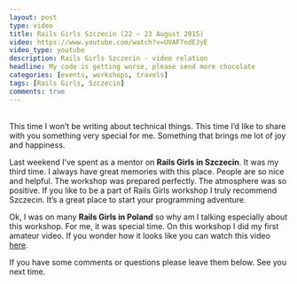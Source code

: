 ```yaml
---
layout: post
type: video
title: Rails Girls Szczecin (22 – 23 August 2015)
video: https://www.youtube.com/watch?v=UVAF7ndEJyE
video_type: youtube
description: Rails Girls Szczecin - video relation
headline: My code is getting worse, please send more chocolate
categories: [events, workshops, travels]
tags: [Rails Girls, Szczecin]
comments: true
---
```


<br>
This time I won’t be writing about technical things. This time I’d like to share with you something very special for me. Something that brings me lot of joy and happiness.

Last weekend I’ve spent as a mentor on **Rails Girls in Szczecin**. It was my third time. I always have great memories with this place. People are so nice and helpful. The workshop was prepared perfectly. The atmosphere was so positive. If you like to be a part of Rails Girls workshop I truly recommend Szczecin. It’s a great place to start your programming adventure.

Ok, I was on many **Rails Girls in Poland** so why am I talking especially about this workshop. For me, it was special time. On this workshop I did my first amateur video. If you wonder how it looks like you can watch this video [here](https://www.youtube.com/watch?v=UVAF7ndEJyE).

If you have some comments or questions please leave them below. See you next time.
